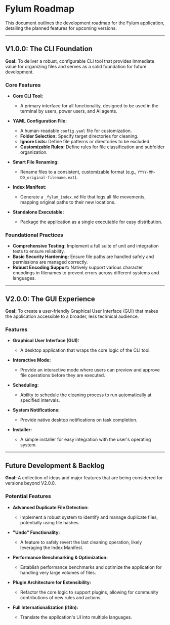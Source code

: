 # Fylum Roadmap

This document outlines the development roadmap for the Fylum application, detailing the planned features for upcoming versions.

---

## V1.0.0: The CLI Foundation

**Goal:** To deliver a robust, configurable CLI tool that provides immediate value for organizing files and serves as a solid foundation for future development.

### Core Features

*   **Core CLI Tool:**
    *   A primary interface for all functionality, designed to be used in the terminal by users, power users, and AI agents.

*   **YAML Configuration File:**
    *   A human-readable `config.yaml` file for customization.
    *   **Folder Selection:** Specify target directories for cleaning.
    *   **Ignore Lists:** Define file patterns or directories to be excluded.
    *   **Customizable Rules:** Define rules for file classification and subfolder organization.

*   **Smart File Renaming:**
    *   Rename files to a consistent, customizable format (e.g., `YYYY-MM-DD_original-filename.ext`).

*   **Index Manifest:**
    *   Generate a `_fylum_index.md` file that logs all file movements, mapping original paths to their new locations.

*   **Standalone Executable:**
    *   Package the application as a single executable for easy distribution.

### Foundational Practices

*   **Comprehensive Testing:** Implement a full suite of unit and integration tests to ensure reliability.
*   **Basic Security Hardening:** Ensure file paths are handled safely and permissions are managed correctly.
*   **Robust Encoding Support:** Natively support various character encodings in filenames to prevent errors across different systems and languages.

---

## V2.0.0: The GUI Experience

**Goal:** To create a user-friendly Graphical User Interface (GUI) that makes the application accessible to a broader, less technical audience.

### Features

*   **Graphical User Interface (GUI):**
    *   A desktop application that wraps the core logic of the CLI tool.

*   **Interactive Mode:**
    *   Provide an interactive mode where users can preview and approve file operations before they are executed.

*   **Scheduling:**
    *   Ability to schedule the cleaning process to run automatically at specified intervals.

*   **System Notifications:**
    *   Provide native desktop notifications on task completion.

*   **Installer:**
    *   A simple installer for easy integration with the user's operating system.

---

## Future Development & Backlog

**Goal:** A collection of ideas and major features that are being considered for versions beyond V2.0.0.

### Potential Features

*   **Advanced Duplicate File Detection:**
    *   Implement a robust system to identify and manage duplicate files, potentially using file hashes.

*   **"Undo" Functionality:**
    *   A feature to safely revert the last cleaning operation, likely leveraging the Index Manifest.

*   **Performance Benchmarking & Optimization:**
    *   Establish performance benchmarks and optimize the application for handling very large volumes of files.

*   **Plugin Architecture for Extensibility:**
    *   Refactor the core logic to support plugins, allowing for community contributions of new rules and actions.

*   **Full Internationalization (i18n):**
    *   Translate the application's UI into multiple languages.